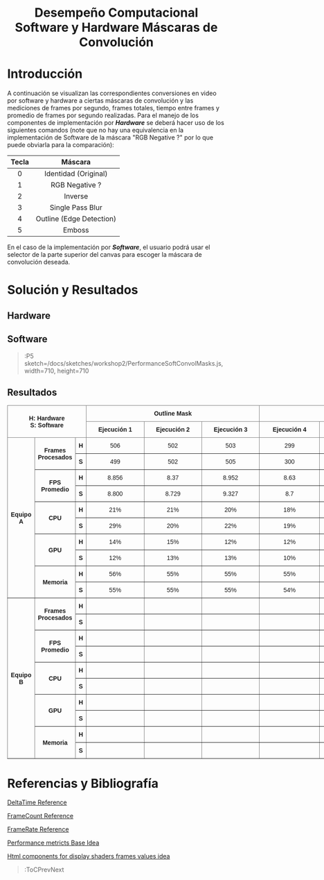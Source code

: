 ﻿
<h1 align="center">Desempe&ntilde;o Computacional Software y Hardware M&aacute;scaras de Convoluci&oacute;n</h1>

# Introducci&oacute;n

A continuaci&oacute;n se visualizan las correspondientes conversiones en video por software y hardware a ciertas m&aacute;scaras de convoluci&oacute;n y las mediciones de frames por segundo, frames totales, tiempo entre frames y promedio de frames por segundo realizadas. Para el manejo de los componentes de implementaci&oacute;n por ***Hardware*** se deber&aacute; hacer uso de los siguientes comandos (note que no hay una equivalencia en la implementaci&oacute;n de Software de la m&aacute;scara "RGB Negative ?" por lo que puede obviarla para la comparaci&oacute;n):

| Tecla |      M&aacute;scara      |
|:-----:|:------------------------:|
|   0   |   Identidad (Original)   |
|   1   |      RGB Negative ?      |
|   2   |          Inverse         |
|   3   |     Single Pass Blur     |
|   4   | Outline (Edge Detection) |
|   5   |          Emboss          |


En el caso de la implementaci&oacute;n por ***Software***, el usuario podr&aacute; usar el selector de la parte superior del canvas para escoger la m&aacute;scara de convoluci&oacute;n deseada.

# Soluci&oacute;n y Resultados

## Hardware
 
[comment]: <> (> :P5 sketch=/docs/sketches/workshop2/PerformanceHardMascarasVideo.js, width=710, height=655)

## Software

> :P5 sketch=/docs/sketches/workshop2/PerformanceSoftConvolMasks.js, width=710, height=710


## Resultados


 
 <style type="text/css">
 .tg  {border-collapse:collapse;border-spacing:0;margin:0px auto;}
 .tg td{border-color:black;border-style:solid;border-width:1px;font-family:Arial, sans-serif;font-size:14px;
   overflow:hidden;padding:10px 5px;word-break:normal;}
 .tg th{border-color:black;border-style:solid;border-width:1px;font-family:Arial, sans-serif;font-size:14px;
   font-weight:normal;overflow:hidden;padding:10px 5px;word-break:normal;}
 .tg .tg-9wq8{border-color:inherit;text-align:center;vertical-align:middle}
 .tg .tg-wa1i{font-weight:bold;text-align:center;vertical-align:middle}
 .tg .tg-uzvj{border-color:inherit;font-weight:bold;text-align:center;vertical-align:middle}
 .tg .tg-yla0{font-weight:bold;text-align:left;vertical-align:middle}
 .tg-sort-header::-moz-selection{background:0 0}
 .tg-sort-header::selection{background:0 0}.tg-sort-header{cursor:pointer}
 .tg-sort-header:after{content:'';float:right;margin-top:7px;border-width:0 5px 5px;border-style:solid;
   border-color:#404040 transparent;visibility:hidden}
 .tg-sort-header:hover:after{visibility:visible}
 .tg-sort-asc:after,.tg-sort-asc:hover:after,.tg-sort-desc:after{visibility:visible;opacity:.4}
 .tg-sort-desc:after{border-bottom:none;border-width:5px 5px 0}</style>
 <table id="tg-npSr2" class="tg" style="undefined;table-layout: fixed; width: 1069px">
 <colgroup>
 <col style="width: 63px">
 <col style="width: 94px">
 <col style="width: 25px">
 <col style="width: 134px">
 <col style="width: 133px">
 <col style="width: 134px">
 <col style="width: 139px">
 <col style="width: 135px">
 <col style="width: 135px">
 <col style="width: 77px">
 </colgroup>
 <thead>
   <tr>
     <th class="tg-uzvj" colspan="3" rowspan="2">H: Hardware<br>S: Software</th>
     <th class="tg-uzvj" colspan="3">Outline Mask</th>
     <th class="tg-uzvj" colspan="3">Reverse Mask</th>
     <th class="tg-wa1i" rowspan="2">Total/ Promedio</th>
   </tr>
   <tr>
     <td class="tg-uzvj">Ejecuci&oacute;n 1</td>
     <td class="tg-uzvj">Ejecuci&oacute;n 2</td>
     <td class="tg-uzvj">Ejecuci&oacute;n 3</td>
     <td class="tg-uzvj">Ejecuci&oacute;n 4</td>
     <td class="tg-uzvj">Ejecuci&oacute;n 5</td>
     <td class="tg-uzvj">Ejecuci&oacute;n 6</td>
   </tr>
 </thead>
 <tbody>
   <tr>
     <td class="tg-uzvj" rowspan="10">Equipo A</td>
     <td class="tg-uzvj" rowspan="2">Frames Procesados</td>
     <td class="tg-uzvj">H</td>
     <td class="tg-9wq8">506</td>
     <td class="tg-9wq8">502</td>
     <td class="tg-9wq8">503</td>
     <td class="tg-9wq8">299</td>
     <td class="tg-9wq8">300</td>
     <td class="tg-9wq8">302</td>
     <td class="tg-yla0">2412/402</td>
   </tr>
   <tr>
     <td class="tg-uzvj">S</td>
     <td class="tg-9wq8">499</td>
     <td class="tg-9wq8">502</td>
     <td class="tg-9wq8">505</td>
     <td class="tg-9wq8">300</td>
     <td class="tg-9wq8">299</td>
     <td class="tg-9wq8">313</td>
     <td class="tg-yla0">2418/403</td>
   </tr>
   <tr>
     <td class="tg-uzvj" rowspan="2">FPS Promedio</td>
     <td class="tg-uzvj">H</td>
     <td class="tg-9wq8">8.856</td>
     <td class="tg-9wq8">8.37</td>
     <td class="tg-9wq8">8.952</td>
     <td class="tg-9wq8">8.63</td>
     <td class="tg-9wq8">8.539</td>
     <td class="tg-9wq8">8.488</td>
     <td class="tg-yla0">8.639</td>
   </tr>
   <tr>
     <td class="tg-uzvj">S</td>
     <td class="tg-9wq8">8.800</td>
     <td class="tg-9wq8">8.729</td>
     <td class="tg-9wq8">9.327</td>
     <td class="tg-9wq8">8.7</td>
     <td class="tg-9wq8">9.248</td>
     <td class="tg-9wq8">8.46</td>
     <td class="tg-yla0">8.877</td>
   </tr>
   <tr>
     <td class="tg-uzvj" rowspan="2">CPU</td>
     <td class="tg-uzvj">H</td>
     <td class="tg-9wq8">21%</td>
     <td class="tg-9wq8">21%</td>
     <td class="tg-9wq8">20%</td>
     <td class="tg-9wq8">18%</td>
     <td class="tg-9wq8">20%</td>
     <td class="tg-9wq8">22%</td>
     <td class="tg-yla0">20%</td>
   </tr>
   <tr>
     <td class="tg-uzvj">S</td>
     <td class="tg-9wq8">29%</td>
     <td class="tg-9wq8">20%</td>
     <td class="tg-9wq8">22%</td>
     <td class="tg-9wq8">19%</td>
     <td class="tg-9wq8">22%</td>
     <td class="tg-9wq8">22%</td>
     <td class="tg-yla0">22%</td>
   </tr>
   <tr>
     <td class="tg-uzvj" rowspan="2">GPU</td>
     <td class="tg-uzvj">H</td>
     <td class="tg-9wq8">14%</td>
     <td class="tg-9wq8">15%</td>
     <td class="tg-9wq8">12%</td>
     <td class="tg-9wq8">12%</td>
     <td class="tg-9wq8">9%</td>
     <td class="tg-9wq8">13%</td>
     <td class="tg-yla0">13%</td>
   </tr>
   <tr>
     <td class="tg-uzvj">S</td>
     <td class="tg-9wq8">12%</td>
     <td class="tg-9wq8">13%</td>
     <td class="tg-9wq8">13%</td>
     <td class="tg-9wq8">10%</td>
     <td class="tg-9wq8">12%</td>
     <td class="tg-9wq8">11%</td>
     <td class="tg-yla0">12%</td>
   </tr>
   <tr>
     <td class="tg-uzvj" rowspan="2">Memoria</td>
     <td class="tg-uzvj">H</td>
     <td class="tg-9wq8">56%</td>
     <td class="tg-9wq8">55%</td>
     <td class="tg-9wq8">55%</td>
     <td class="tg-9wq8">55%</td>
     <td class="tg-9wq8">54%</td>
     <td class="tg-9wq8">53%</td>
     <td class="tg-yla0">55%</td>
   </tr>
   <tr>
     <td class="tg-uzvj">S</td>
     <td class="tg-9wq8">55%</td>
     <td class="tg-9wq8">55%</td>
     <td class="tg-9wq8">55%</td>
     <td class="tg-9wq8">54%</td>
     <td class="tg-9wq8">56%</td>
     <td class="tg-9wq8">54%</td>
     <td class="tg-yla0">55%</td>
   </tr>
   <tr>
     <td class="tg-uzvj" rowspan="10">Equipo B</td>
     <td class="tg-uzvj" rowspan="2">Frames Procesados</td>
     <td class="tg-uzvj">H</td>
     <td class="tg-9wq8"></td>
     <td class="tg-9wq8"></td>
     <td class="tg-9wq8"></td>
     <td class="tg-9wq8"></td>
     <td class="tg-9wq8"></td>
     <td class="tg-9wq8"></td>
     <td class="tg-yla0"></td>
   </tr>
   <tr>
     <td class="tg-uzvj">S</td>
     <td class="tg-9wq8"></td>
     <td class="tg-9wq8"></td>
     <td class="tg-9wq8"></td>
     <td class="tg-9wq8"></td>
     <td class="tg-9wq8"></td>
     <td class="tg-9wq8"></td>
     <td class="tg-yla0"></td>
   </tr>
   <tr>
     <td class="tg-uzvj" rowspan="2">FPS Promedio</td>
     <td class="tg-uzvj">H</td>
     <td class="tg-9wq8"></td>
     <td class="tg-9wq8"></td>
     <td class="tg-9wq8"></td>
     <td class="tg-9wq8"></td>
     <td class="tg-9wq8"></td>
     <td class="tg-9wq8"></td>
     <td class="tg-yla0"></td>
   </tr>
   <tr>
     <td class="tg-uzvj">S</td>
     <td class="tg-9wq8"></td>
     <td class="tg-9wq8"></td>
     <td class="tg-9wq8"></td>
     <td class="tg-9wq8"></td>
     <td class="tg-9wq8"></td>
     <td class="tg-9wq8"></td>
     <td class="tg-yla0"></td>
   </tr>
   <tr>
     <td class="tg-uzvj" rowspan="2">CPU</td>
     <td class="tg-uzvj">H</td>
     <td class="tg-9wq8"></td>
     <td class="tg-9wq8"></td>
     <td class="tg-9wq8"></td>
     <td class="tg-9wq8"></td>
     <td class="tg-9wq8"></td>
     <td class="tg-9wq8"></td>
     <td class="tg-yla0"></td>
   </tr>
   <tr>
     <td class="tg-uzvj">S</td>
     <td class="tg-9wq8"></td>
     <td class="tg-9wq8"></td>
     <td class="tg-9wq8"></td>
     <td class="tg-9wq8"></td>
     <td class="tg-9wq8"></td>
     <td class="tg-9wq8"></td>
     <td class="tg-yla0"></td>
   </tr>
   <tr>
     <td class="tg-uzvj" rowspan="2">GPU</td>
     <td class="tg-uzvj">H</td>
     <td class="tg-9wq8"></td>
     <td class="tg-9wq8"></td>
     <td class="tg-9wq8"></td>
     <td class="tg-9wq8"></td>
     <td class="tg-9wq8"></td>
     <td class="tg-9wq8"></td>
     <td class="tg-yla0"></td>
   </tr>
   <tr>
     <td class="tg-uzvj">S</td>
     <td class="tg-9wq8"></td>
     <td class="tg-9wq8"></td>
     <td class="tg-9wq8"></td>
     <td class="tg-9wq8"></td>
     <td class="tg-9wq8"></td>
     <td class="tg-9wq8"></td>
     <td class="tg-yla0"></td>
   </tr>
   <tr>
     <td class="tg-uzvj" rowspan="2">Memoria</td>
     <td class="tg-uzvj">H</td>
     <td class="tg-9wq8"></td>
     <td class="tg-9wq8"></td>
     <td class="tg-9wq8"></td>
     <td class="tg-9wq8"></td>
     <td class="tg-9wq8"></td>
     <td class="tg-9wq8"></td>
     <td class="tg-yla0"></td>
   </tr>
   <tr>
     <td class="tg-uzvj">S</td>
     <td class="tg-9wq8"></td>
     <td class="tg-9wq8"></td>
     <td class="tg-9wq8"></td>
     <td class="tg-9wq8"></td>
     <td class="tg-9wq8"></td>
     <td class="tg-9wq8"></td>
     <td class="tg-yla0"></td>
   </tr>
 </tbody>
 </table>
 <script charset="utf-8">var TGSort=window.TGSort||function(n){"use strict";function r(n){return n?n.length:0}function t(n,t,e,o=0){for(e=r(n);o<e;++o)t(n[o],o)}function e(n){return n.split("").reverse().join("")}function o(n){var e=n[0];return t(n,function(n){for(;!n.startsWith(e);)e=e.substring(0,r(e)-1)}),r(e)}function u(n,r,e=[]){return t(n,function(n){r(n)&&e.push(n)}),e}var a=parseFloat;function i(n,r){return function(t){var e="";return t.replace(n,function(n,t,o){return e=t.replace(r,"")+"."+(o||"").substring(1)}),a(e)}}var s=i(/^(?:\s*)([+-]?(?:\d+)(?:,\d{3})*)(\.\d*)?$/g,/,/g),c=i(/^(?:\s*)([+-]?(?:\d+)(?:\.\d{3})*)(,\d*)?$/g,/\./g);function f(n){var t=a(n);return!isNaN(t)&&r(""+t)+1>=r(n)?t:NaN}function d(n){var e=[],o=n;return t([f,s,c],function(u){var a=[],i=[];t(n,function(n,r){r=u(n),a.push(r),r||i.push(n)}),r(i)<r(o)&&(o=i,e=a)}),r(u(o,function(n){return n==o[0]}))==r(o)?e:[]}function v(n){if("TABLE"==n.nodeName){for(var a=function(r){var e,o,u=[],a=[];return function n(r,e){e(r),t(r.childNodes,function(r){n(r,e)})}(n,function(n){"TR"==(o=n.nodeName)?(e=[],u.push(e),a.push(n)):"TD"!=o&&"TH"!=o||e.push(n)}),[u,a]}(),i=a[0],s=a[1],c=r(i),f=c>1&&r(i[0])<r(i[1])?1:0,v=f+1,p=i[f],h=r(p),l=[],g=[],N=[],m=v;m<c;++m){for(var T=0;T<h;++T){r(g)<h&&g.push([]);var C=i[m][T],L=C.textContent||C.innerText||"";g[T].push(L.trim())}N.push(m-v)}t(p,function(n,t){l[t]=0;var a=n.classList;a.add("tg-sort-header"),n.addEventListener("click",function(){var n=l[t];!function(){for(var n=0;n<h;++n){var r=p[n].classList;r.remove("tg-sort-asc"),r.remove("tg-sort-desc"),l[n]=0}}(),(n=1==n?-1:+!n)&&a.add(n>0?"tg-sort-asc":"tg-sort-desc"),l[t]=n;var i,f=g[t],m=function(r,t){return n*f[r].localeCompare(f[t])||n*(r-t)},T=function(n){var t=d(n);if(!r(t)){var u=o(n),a=o(n.map(e));t=d(n.map(function(n){return n.substring(u,r(n)-a)}))}return t}(f);(r(T)||r(T=r(u(i=f.map(Date.parse),isNaN))?[]:i))&&(m=function(r,t){var e=T[r],o=T[t],u=isNaN(e),a=isNaN(o);return u&&a?0:u?-n:a?n:e>o?n:e<o?-n:n*(r-t)});var C,L=N.slice();L.sort(m);for(var E=v;E<c;++E)(C=s[E].parentNode).removeChild(s[E]);for(E=v;E<c;++E)C.appendChild(s[v+L[E-v]])})})}}n.addEventListener("DOMContentLoaded",function(){for(var t=n.getElementsByClassName("tg"),e=0;e<r(t);++e)try{v(t[e])}catch(n){}})}(document)</script> 
 


# Referencias y Bibliograf&iacute;a

[DeltaTime Reference](https://p5js.org/es/reference/#/p5/deltaTime)

[FrameCount Reference](https://p5js.org/es/reference/#/p5/frameCount)

[FrameRate Reference ](https://p5js.org/es/reference/#/p5/frameRate)

[Performance metricts Base Idea](https://sfdelgadop.github.io/computacion-visual/video-1/)

[Html components for display shaders frames values idea](https://github.com/nicrodriguezval/vc/blob/main/docs/sketches/hardware/asciimosaic/w2_asciivideo.js)

> :ToCPrevNext